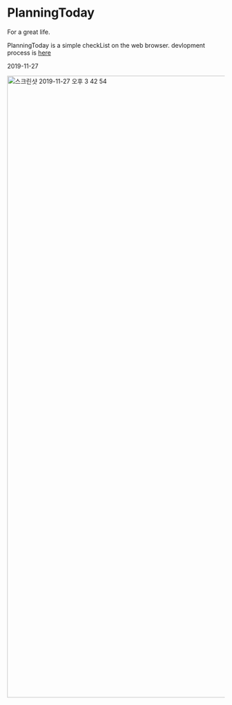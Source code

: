 # PlanningToday
For a great life.

PlanningToday is a simple checkList on the web browser. devlopment process is [here](https://medium.com/chan-tech/project/home)

2019-11-27

<img width="1438" alt="스크린샷 2019-11-27 오후 3 42 54" src="https://user-images.githubusercontent.com/42995061/69700195-36dee800-112d-11ea-9c15-c48cc201eb8d.png">
